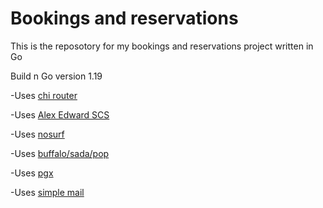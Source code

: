 # Bookings and reservations

This is the reposotory for my bookings and reservations project written in Go

Build n Go version 1.19

-Uses [chi router](github.com/go-chi/chi/v5)

-Uses [Alex Edward SCS](github.com/alexedwards/scs/v2)

-Uses [nosurf](github.com/justinas/nosurf)

-Uses [buffalo/sada/pop](https://github.com/gobuffalo/pop)

-Uses [pgx](github.com/jackc/pgx/v4)

-Uses [simple mail](ggithub.com/xhit/go-simple-mail/v2 )